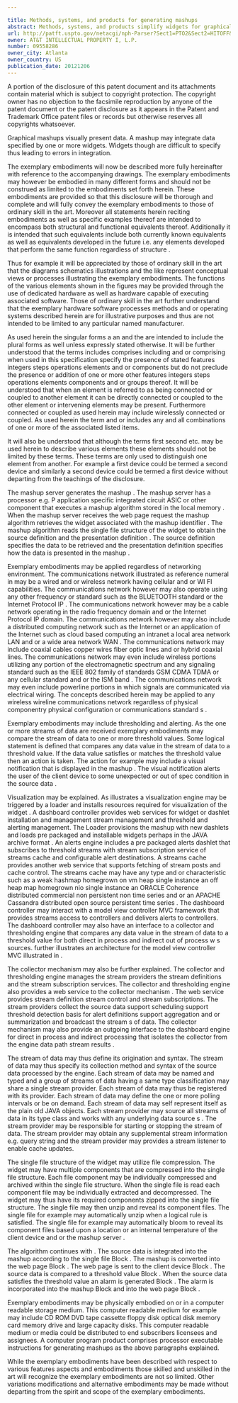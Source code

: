 ```yaml
---

title: Methods, systems, and products for generating mashups
abstract: Methods, systems, and products simplify widgets for graphical mashups, such as digital dashboards and other user interfaces. When a software widget is a component of a graphical mashup, the widget is completely defined using a single file. The single file specifies both source data and presentation of the source data. Because the widget is completely defined by the single file, the single file allows faster processing of the widget.
url: http://patft.uspto.gov/netacgi/nph-Parser?Sect1=PTO2&Sect2=HITOFF&p=1&u=%2Fnetahtml%2FPTO%2Fsearch-adv.htm&r=1&f=G&l=50&d=PALL&S1=09558286&OS=09558286&RS=09558286
owner: AT&T INTELLECTUAL PROPERTY I, L.P.
number: 09558286
owner_city: Atlanta
owner_country: US
publication_date: 20121206
---
```

A portion of the disclosure of this patent document and its attachments contain material which is subject to copyright protection. The copyright owner has no objection to the facsimile reproduction by anyone of the patent document or the patent disclosure as it appears in the Patent and Trademark Office patent files or records but otherwise reserves all copyrights whatsoever.

Graphical mashups visually present data. A mashup may integrate data specified by one or more widgets. Widgets though are difficult to specify thus leading to errors in integration.

The exemplary embodiments will now be described more fully hereinafter with reference to the accompanying drawings. The exemplary embodiments may however be embodied in many different forms and should not be construed as limited to the embodiments set forth herein. These embodiments are provided so that this disclosure will be thorough and complete and will fully convey the exemplary embodiments to those of ordinary skill in the art. Moreover all statements herein reciting embodiments as well as specific examples thereof are intended to encompass both structural and functional equivalents thereof. Additionally it is intended that such equivalents include both currently known equivalents as well as equivalents developed in the future i.e. any elements developed that perform the same function regardless of structure .

Thus for example it will be appreciated by those of ordinary skill in the art that the diagrams schematics illustrations and the like represent conceptual views or processes illustrating the exemplary embodiments. The functions of the various elements shown in the figures may be provided through the use of dedicated hardware as well as hardware capable of executing associated software. Those of ordinary skill in the art further understand that the exemplary hardware software processes methods and or operating systems described herein are for illustrative purposes and thus are not intended to be limited to any particular named manufacturer.

As used herein the singular forms a an and the are intended to include the plural forms as well unless expressly stated otherwise. It will be further understood that the terms includes comprises including and or comprising when used in this specification specify the presence of stated features integers steps operations elements and or components but do not preclude the presence or addition of one or more other features integers steps operations elements components and or groups thereof. It will be understood that when an element is referred to as being connected or coupled to another element it can be directly connected or coupled to the other element or intervening elements may be present. Furthermore connected or coupled as used herein may include wirelessly connected or coupled. As used herein the term and or includes any and all combinations of one or more of the associated listed items.

It will also be understood that although the terms first second etc. may be used herein to describe various elements these elements should not be limited by these terms. These terms are only used to distinguish one element from another. For example a first device could be termed a second device and similarly a second device could be termed a first device without departing from the teachings of the disclosure.

The mashup server generates the mashup . The mashup server has a processor e.g. P application specific integrated circuit ASIC or other component that executes a mashup algorithm stored in the local memory . When the mashup server receives the web page request the mashup algorithm retrieves the widget associated with the mashup identifier . The mashup algorithm reads the single file structure of the widget to obtain the source definition and the presentation definition . The source definition specifies the data to be retrieved and the presentation definition specifies how the data is presented in the mashup .

Exemplary embodiments may be applied regardless of networking environment. The communications network illustrated as reference numeral in may be a wired and or wireless network having cellular and or WI FI capabilities. The communications network however may also operate using any other frequency or standard such as the BLUETOOTH standard or the Internet Protocol IP . The communications network however may be a cable network operating in the radio frequency domain and or the Internet Protocol IP domain. The communications network however may also include a distributed computing network such as the Internet or an application of the Internet such as cloud based computing an intranet a local area network LAN and or a wide area network WAN . The communications network may include coaxial cables copper wires fiber optic lines and or hybrid coaxial lines. The communications network may even include wireless portions utilizing any portion of the electromagnetic spectrum and any signaling standard such as the IEEE 802 family of standards GSM CDMA TDMA or any cellular standard and or the ISM band . The communications network may even include powerline portions in which signals are communicated via electrical wiring. The concepts described herein may be applied to any wireless wireline communications network regardless of physical componentry physical configuration or communications standard s .

Exemplary embodiments may include thresholding and alerting. As the one or more streams of data are received exemplary embodiments may compare the stream of data to one or more threshold values. Some logical statement is defined that compares any data value in the stream of data to a threshold value. If the data value satisfies or matches the threshold value then an action is taken. The action for example may include a visual notification that is displayed in the mashup . The visual notification alerts the user of the client device to some unexpected or out of spec condition in the source data .

Visualization may be explained. As illustrates a visualization engine may be triggered by a loader and installs resources required for visualization of the widget . A dashboard controller provides web services for widget or dashlet installation and management stream management and threshold and alerting management. The Loader provisions the mashup with new dashlets and loads pre packaged and installable widgets perhaps in the JAVA archive format . An alerts engine includes a pre packaged alerts dashlet that subscribes to threshold streams with stream subscription service of streams cache and configurable alert destinations. A streams cache provides another web service that supports fetching of stream posts and cache control. The streams cache may have any type and or characteristic such as a weak hashmap homegrown on vm heap single instance an off heap map homegrown nio single instance an ORACLE Coherence distributed commercial non persistent non time series and or an APACHE Cassandra distributed open source persistent time series . The dashboard controller may interact with a model view controller MVC framework that provides streams access to controllers and delivers alerts to controllers. The dashboard controller may also have an interface to a collector and thresholding engine that compares any data value in the stream of data to a threshold value for both direct in process and indirect out of process w s sources. further illustrates an architecture for the model view controller MVC illustrated in .

The collector mechanism may also be further explained. The collector and thresholding engine manages the stream providers the stream definitions and the stream subscription services. The collector and thresholding engine also provides a web service to the collector mechanism . The web service provides stream definition stream control and stream subscriptions. The stream providers collect the source data support scheduling support threshold detection basis for alert definitions support aggregation and or summarization and broadcast the stream s of data. The collector mechanism may also provide an outgoing interface to the dashboard engine for direct in process and indirect processing that isolates the collector from the engine data path stream results .

The stream of data may thus define its origination and syntax. The stream of data may thus specify its collection method and syntax of the source data processed by the engine. Each stream of data may be named and typed and a group of streams of data having a same type classification may share a single stream provider. Each stream of data may thus be registered with its provider. Each stream of data may define the one or more polling intervals or be on demand. Each stream of data may self represent itself as the plain old JAVA objects. Each stream provider may source all streams of data in its type class and works with any underlying data source s . The stream provider may be responsible for starting or stopping the stream of data. The stream provider may obtain any supplemental stream information e.g. query string and the stream provider may provides a stream listener to enable cache updates.

The single file structure of the widget may utilize file compression. The widget may have multiple components that are compressed into the single file structure. Each file component may be individually compressed and archived within the single file structure. When the single file is read each component file may be individually extracted and decompressed. The widget may thus have its required components zipped into the single file structure. The single file may then unzip and reveal its component files. The single file for example may automatically unzip when a logical rule is satisfied. The single file for example may automatically bloom to reveal its component files based upon a location or an internal temperature of the client device and or the mashup server .

The algorithm continues with . The source data is integrated into the mashup according to the single file Block . The mashup is converted into the web page Block . The web page is sent to the client device Block . The source data is compared to a threshold value Block . When the source data satisfies the threshold value an alarm is generated Block . The alarm is incorporated into the mashup Block and into the web page Block .

Exemplary embodiments may be physically embodied on or in a computer readable storage medium. This computer readable medium for example may include CD ROM DVD tape cassette floppy disk optical disk memory card memory drive and large capacity disks. This computer readable medium or media could be distributed to end subscribers licensees and assignees. A computer program product comprises processor executable instructions for generating mashups as the above paragraphs explained.

While the exemplary embodiments have been described with respect to various features aspects and embodiments those skilled and unskilled in the art will recognize the exemplary embodiments are not so limited. Other variations modifications and alternative embodiments may be made without departing from the spirit and scope of the exemplary embodiments.

